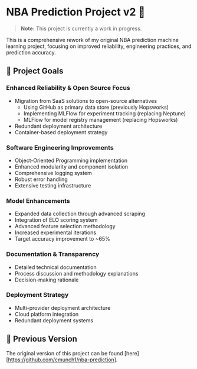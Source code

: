 # NBA Prediction Project v2 🏀

> **Note:** This project is currently a work in progress.

This is a comprehensive rework of my original NBA prediction machine learning project, focusing on improved reliability, engineering practices, and prediction accuracy.

## 🎯 Project Goals

### Enhanced Reliability & Open Source Focus
- Migration from SaaS solutions to open-source alternatives
  - Using GitHub as primary data store (previously Hopsworks)
  - Implementing MLFlow for experiment tracking (replacing Neptune)
  - MLFlow for model registry management (replacing Hopsworks)
- Redundant deployment architecture
- Container-based deployment strategy

### Software Engineering Improvements
- Object-Oriented Programming implementation
- Enhanced modularity and component isolation
- Comprehensive logging system
- Robust error handling
- Extensive testing infrastructure

### Model Enhancements
- Expanded data collection through advanced scraping
- Integration of ELO scoring system
- Advanced feature selection methodology
- Increased experimental iterations
- Target accuracy improvement to ~65%

### Documentation & Transparency
- Detailed technical documentation
- Process discussion and methodology explanations
- Decision-making rationale

### Deployment Strategy
- Multi-provider deployment architecture
- Cloud platform integration
- Redundant deployment systems

## 🔄 Previous Version
The original version of this project can be found [here][https://github.com/cmunch1/nba-prediction].

